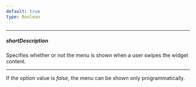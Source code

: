 ```yaml
---
default: true
type: Boolean
---
```

---
##### shortDescription
Specifies whether or not the menu is shown when a user swipes the widget content.

---
If the option value is *false*, the menu can be shown only programmatically.